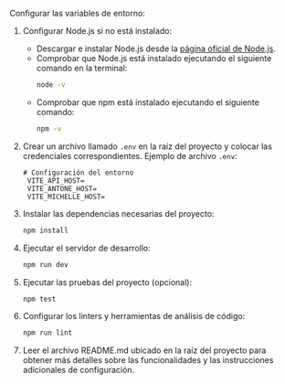 Configurar las variables de entorno:

1. Configurar Node.js si no está instalado:
    - Descargar e instalar Node.js desde la [página oficial de Node.js](https://nodejs.org).
    - Comprobar que Node.js está instalado ejecutando el siguiente comando en la terminal:
      ```bash
      node -v
      ```
    - Comprobar que npm está instalado ejecutando el siguiente comando:
      ```bash
      npm -v
      ```

2. Crear un archivo llamado `.env` en la raíz del proyecto y colocar las credenciales correspondientes.
   Ejemplo de archivo `.env`:
   ```env
   # Configuración del entorno 
    VITE_API_HOST=
    VITE_ANTONE_HOST=
    VITE_MICHELLE_HOST= 
   ```

3. Instalar las dependencias necesarias del proyecto:
   ```bash
   npm install
   ```

4. Ejecutar el servidor de desarrollo:
   ```bash
   npm run dev
   ```

5. Ejecutar las pruebas del proyecto (opcional):
   ```bash
   npm test
   ```

6. Configurar los linters y herramientas de análisis de código:
   ```bash
   npm run lint
   ```

7. Leer el archivo README.md ubicado en la raíz del proyecto para obtener más detalles sobre las funcionalidades y las
   instrucciones adicionales de configuración.

